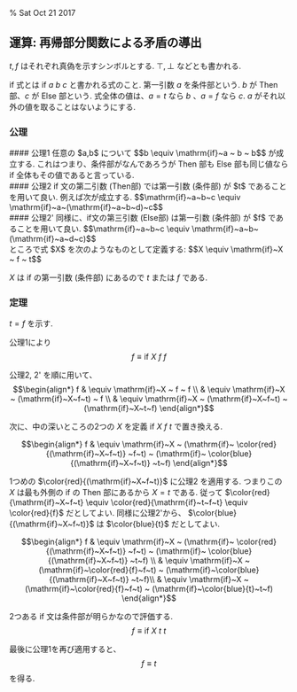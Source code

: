 % Sat Oct 21 2017

## 運算: 再帰部分関数による矛盾の導出

$t, f$ はそれぞれ真偽を示すシンボルとする.
$\top, \bot$ などとも書かれる.

if 式とは $\mathrm{if}~a~b~c$ と書かれる式のこと.
第一引数 $a$ を条件部という.
$b$ が Then 部、$c$ が Else 部という.
式全体の値は、$a=t$ なら $b$ 、$a=f$ なら $c$.
$a$ がそれ以外の値を取ることはないようにする.

### 公理

<div class=thm>
#### 公理1
任意の $a,b$ について
$$b \equiv \mathrm{if}~a ~ b ~ b$$
が成立する.
これはつまり、条件部がなんであろうが Then 部も Else 部も同じ値なら if 全体もその値であると言っている.
</div>

<div class=thm>
#### 公理2
if 文の第二引数 (Then部) では第一引数 (条件部) が $t$ であることを用いて良い.
例えば次が成立する.
$$\mathrm{if}~a~b~c
\equiv
\mathrm{if}~a~(\mathrm{if}~a~b~d)~c$$
</div>

<div class=thm>
#### 公理2'
同様に、if文の第三引数 (Else部) は第一引数 (条件部) が $f$ であることを用いて良い.
$$\mathrm{if}~a~b~c
\equiv
\mathrm{if}~a~b~(\mathrm{if}~a~d~c)$$
</div>

<div class=thm>
ところで式 $X$ を次のようなものとして定義する:
$$X \equiv \mathrm{if}~X ~ f ~ t$$

$X$ は if の第一引数 (条件部) にあるので $t$ または $f$ である.
</div>

### 定理

$t=f$ を示す.

公理1により
$$f \equiv \mathrm{if}~X ~ f ~ f$$

公理2, 2' を順に用いて、
$$\begin{align*}
f
& \equiv \mathrm{if}~X ~ f ~ f \\
& \equiv \mathrm{if}~X ~ (\mathrm{if}~X~f~t) ~ f \\
& \equiv \mathrm{if}~X ~ (\mathrm{if}~X~f~t) ~ (\mathrm{if}~X~t~f)
\end{align*}$$

次に、中の深いところの2つの $X$ を定義
$\mathrm{if}~X~f~t$
で置き換える.

$$\begin{align*}
f
& \equiv \mathrm{if}~X ~ (\mathrm{if}~
\color{red}{(\mathrm{if}~X~f~t)}
~f~t) ~ (\mathrm{if}~
\color{blue}{(\mathrm{if}~X~f~t)}
~t~f)
\end{align*}$$

1つめの
$\color{red}{(\mathrm{if}~X~f~t)}$
に公理2 を適用する.
つまりこの $X$ は最も外側の if の Then 部にあるから $X=t$ である.
従って
$\color{red}{\mathrm{if}~X~f~t} \equiv \color{red}{\mathrm{if}~t~f~t} \equiv \color{red}{f}$
だとしてよい.
同様に公理2'から、
$\color{blue}{(\mathrm{if}~X~f~t)}$ は
$\color{blue}{t}$ だとしてよい.

$$\begin{align*}
f
& \equiv \mathrm{if}~X ~ (\mathrm{if}~
\color{red}{(\mathrm{if}~X~f~t)}
~f~t) ~ (\mathrm{if}~
\color{blue}{(\mathrm{if}~X~f~t)}
~t~f) \\
& \equiv \mathrm{if}~X ~ (\mathrm{if}~\color{red}{f}~f~t) ~ (\mathrm{if}~\color{blue}{(\mathrm{if}~X~f~t)} ~t~f)\\
& \equiv \mathrm{if}~X ~ (\mathrm{if}~\color{red}{f}~f~t) ~ (\mathrm{if}~\color{blue}{t}~t~f)
\end{align*}$$

2つある if 文は条件部が明らかなので評価する.
$$f \equiv \mathrm{if}~X ~ t ~ t$$

最後に公理1を再び適用すると、
$$f \equiv t$$
を得る.
